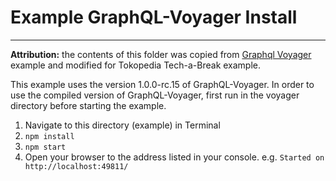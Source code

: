 Example GraphQL-Voyager Install
========================

------
**Attribution:** the contents of this folder was copied from [Graphql Voyager](https://github.com/APIs-guru/graphql-voyager/tree/master/example) example and modified for Tokopedia Tech-a-Break example.

This example uses the version 1.0.0-rc.15 of GraphQL-Voyager. In order to use
the compiled version of GraphQL-Voyager, first run in the voyager directory before starting the example.

1. Navigate to this directory (example) in Terminal
2. `npm install`
3. `npm start`
4. Open your browser to the address listed in your console. e.g. `Started on http://localhost:49811/`
